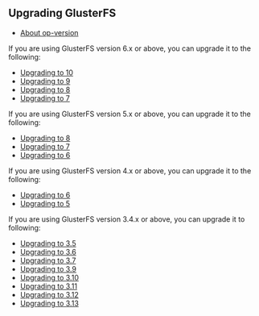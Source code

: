 Upgrading GlusterFS
-------------------
-   [About op-version](./op-version.md)

If you are using GlusterFS version 6.x or above, you can upgrade it to the following:

-   [Upgrading to 10](./upgrade-to-10.md)
-   [Upgrading to 9](./upgrade-to-9.md)
-   [Upgrading to 8](./upgrade-to-8.md)
-   [Upgrading to 7](./upgrade-to-7.md)

If you are using GlusterFS version 5.x or above, you can upgrade it to the following:

-   [Upgrading to 8](./upgrade-to-8.md)
-   [Upgrading to 7](./upgrade-to-7.md)
-   [Upgrading to 6](./upgrade-to-6.md)

If you are using GlusterFS version 4.x or above, you can upgrade it to the following:

-   [Upgrading to 6](./upgrade-to-6.md)
-   [Upgrading to 5](./upgrade-to-5.md)

If you are using GlusterFS version 3.4.x or above, you can upgrade it to following:

-   [Upgrading to 3.5](./upgrade-to-3.5.md)
-   [Upgrading to 3.6](./upgrade-to-3.6.md)
-   [Upgrading to 3.7](./upgrade-to-3.7.md)
-   [Upgrading to 3.9](./upgrade-to-3.9.md)
-   [Upgrading to 3.10](./upgrade-to-3.10.md)
-   [Upgrading to 3.11](./upgrade-to-3.11.md)
-   [Upgrading to 3.12](./upgrade-to-3.12.md)
-   [Upgrading to 3.13](./upgrade-to-3.13.md)
